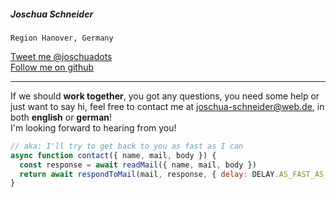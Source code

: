 ##### Joschua Schneider

`Region Hanover, Germany`

[Tweet me @joschuadots](https://twitter.com/joschuadots)  
[Follow me on github](https://github.com/JoschuaSchneider)

---

If we should **work together**, you got any questions, you need some help or just want to say hi,
feel free to contact me at <joschua-schneider@web.de>, in both **english** or **german**!  
I'm looking forward to hearing from you!

```javascript
// aka: I'll try to get back to you as fast as I can
async function contact({ name, mail, body }) {
  const response = await readMail({ name, mail, body })
  return await respondToMail(mail, response, { delay: DELAY.AS_FAST_AS_POSSIBLE })
}
```
